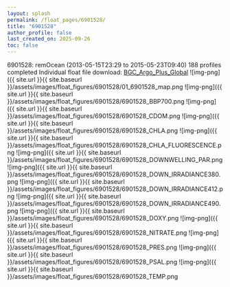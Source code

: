```yaml
---
layout: splash
permalink: /float_pages/6901528/
title: "6901528"
author_profile: false
last_created_on: 2025-09-26
toc: false
---
```

 
6901528: remOcean (2013-05-15T23:29 to 2015-05-23T09:40)
188 profiles completed
Individual float file download: [BGC_Argo_Plus_Global](https://ftp.soest.hawaii.edu/bgc_argo_plus/Individual_Floats/outliers_removed/6901528_Sprof_processed.nc)
![img-png]({{ site.url }}{{ site.baseurl }}/assets/images/float_figures/6901528/01_6901528_map.png
![img-png]({{ site.url }}{{ site.baseurl }}/assets/images/float_figures/6901528/6901528_BBP700.png
![img-png]({{ site.url }}{{ site.baseurl }}/assets/images/float_figures/6901528/6901528_CDOM.png
![img-png]({{ site.url }}{{ site.baseurl }}/assets/images/float_figures/6901528/6901528_CHLA.png
![img-png]({{ site.url }}{{ site.baseurl }}/assets/images/float_figures/6901528/6901528_CHLA_FLUORESCENCE.png
![img-png]({{ site.url }}{{ site.baseurl }}/assets/images/float_figures/6901528/6901528_DOWNWELLING_PAR.png
![img-png]({{ site.url }}{{ site.baseurl }}/assets/images/float_figures/6901528/6901528_DOWN_IRRADIANCE380.png
![img-png]({{ site.url }}{{ site.baseurl }}/assets/images/float_figures/6901528/6901528_DOWN_IRRADIANCE412.png
![img-png]({{ site.url }}{{ site.baseurl }}/assets/images/float_figures/6901528/6901528_DOWN_IRRADIANCE490.png
![img-png]({{ site.url }}{{ site.baseurl }}/assets/images/float_figures/6901528/6901528_DOXY.png
![img-png]({{ site.url }}{{ site.baseurl }}/assets/images/float_figures/6901528/6901528_NITRATE.png
![img-png]({{ site.url }}{{ site.baseurl }}/assets/images/float_figures/6901528/6901528_PRES.png
![img-png]({{ site.url }}{{ site.baseurl }}/assets/images/float_figures/6901528/6901528_PSAL.png
![img-png]({{ site.url }}{{ site.baseurl }}/assets/images/float_figures/6901528/6901528_TEMP.png
